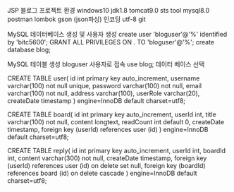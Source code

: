 JSP 블로그 프로젝트
환경
windows10
jdk1.8
tomcat9.0
sts tool
mysql8.0
postman
lombok
gson (json파싱)
인코딩 utf-8
git

MySQL 데이터베이스 생성 및 사용자 생성
create user 'bloguser'@'%' identified by 'bitc5600';
GRANT ALL PRIVILEGES ON *.* TO 'bloguser'@'%';
create database blog;

MySQL 테이블 생성
bloguser 사용자로 접속
use blog; 데이터 베이스 선택

CREATE TABLE user(
    id int primary key auto_increment,
    username varchar(100) not null unique,
    password varchar(100) not null,
    email varchar(100) not null,
    address varchar(100),
    userRole varchar(20),
    createDate timestamp
) engine=InnoDB default charset=utf8;

CREATE TABLE board(
    id int primary key auto_increment,
    userId int,
    title varchar(100) not null,
    content longtext,
    readCount int default 0,
    createDate timestamp,
    foreign key (userId) references user (id)
) engine=InnoDB default charset=utf8;

CREATE TABLE reply(
    id int primary key auto_increment,
    userId int,
    boardId int,
    content varchar(300) not null,
    createDate timestamp,
    foreign key (userId) references user (id) on delete set null,
    foreign key (boardId) references board (id) on delete cascade
) engine=InnoDB default charset=utf8;